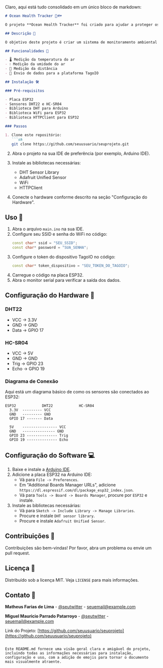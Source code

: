 Claro, aqui está tudo consolidado em um único bloco de markdown:

```markdown
# Ocean Health Tracker 🌊🐟

O projeto **Ocean Health Tracker** foi criado para ajudar a proteger os oceanos, monitorando a temperatura da água, a umidade do ar, a distância da terra mais próxima (a partir da localização do sensor) e a temperatura do ar.

## Descrição 📝

O objetivo deste projeto é criar um sistema de monitoramento ambiental utilizando o ESP32 e sensores DHT22 e HC-SR04. Os dados coletados são enviados para a plataforma TagoIO para visualização e análise em tempo real, contribuindo para a proteção e conservação dos oceanos.

## Funcionalidades 🌟

- 🌡️ Medição da temperatura do ar
- 💧 Medição da umidade do ar
- 📏 Medição da distância
- 📡 Envio de dados para a plataforma TagoIO

## Instalação 🛠️

### Pré-requisitos

- Placa ESP32
- Sensores DHT22 e HC-SR04
- Biblioteca DHT para Arduino
- Biblioteca WiFi para ESP32
- Biblioteca HTTPClient para ESP32

### Passos

1. Clone este repositório:
   ```sh
   git clone https://github.com/seuusuario/seuprojeto.git
   ```

2. Abra o projeto na sua IDE de preferência (por exemplo, Arduino IDE).

3. Instale as bibliotecas necessárias:
   - DHT Sensor Library
   - Adafruit Unified Sensor
   - WiFi
   - HTTPClient

4. Conecte o hardware conforme descrito na seção "Configuração do Hardware".

## Uso 🚀

1. Abra o arquivo `main.ino` na sua IDE.
2. Configure seu SSID e senha do WiFi no código:
   ```cpp
   const char* ssid = "SEU_SSID";
   const char* password = "SUA_SENHA";
   ```
3. Configure o token do dispositivo TagoIO no código:
   ```cpp
   const char* token_dispositivo = "SEU_TOKEN_DO_TAGOIO";
   ```
4. Carregue o código na placa ESP32.
5. Abra o monitor serial para verificar a saída dos dados.

## Configuração do Hardware 🔧

### DHT22

- VCC → 3.3V
- GND → GND
- Data → GPIO 17

### HC-SR04

- VCC → 5V
- GND → GND
- Trig → GPIO 23
- Echo → GPIO 19

### Diagrama de Conexão

Aqui está um diagrama básico de como os sensores são conectados ao ESP32:

```
ESP32            DHT22            HC-SR04
  3.3V  --------- VCC
  GND   --------- GND
  GPIO 17 ------- Data

  5V    ---------------- VCC
  GND   --------------- GND
  GPIO 23 -------------- Trig
  GPIO 19 -------------- Echo
```

## Configuração do Software 💻

1. Baixe e instale a [Arduino IDE](https://www.arduino.cc/en/software).
2. Adicione a placa ESP32 na Arduino IDE:
   - Vá para `File -> Preferences`.
   - Em "Additional Boards Manager URLs", adicione `https://dl.espressif.com/dl/package_esp32_index.json`.
   - Vá para `Tools -> Board -> Boards Manager`, procure por `ESP32` e instale.
3. Instale as bibliotecas necessárias:
   - Vá para `Sketch -> Include Library -> Manage Libraries`.
   - Procure e instale `DHT sensor library`.
   - Procure e instale `Adafruit Unified Sensor`.

## Contribuições 🤝

Contribuições são bem-vindas! Por favor, abra um problema ou envie um pull request.

## Licença 📄

Distribuído sob a licença MIT. Veja `LICENSE` para mais informações.

## Contato 📧

**Matheus Farias de Lima** - [@seutwitter](https://twitter.com/seutwitter) - seuemail@example.com

**Miguel Mauricio Parrado Patarroyo** - [@seutwitter](https://twitter.com/seutwitter) - seuemail@example.com

Link do Projeto: [https://github.com/seuusuario/seuprojeto](https://github.com/seuusuario/seuprojeto)
```

Este README.md fornece uma visão geral clara e amigável do projeto, incluindo todas as informações necessárias para instalação, configuração e uso, com a adição de emojis para tornar o documento mais visualmente atraente.

